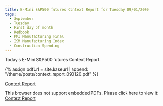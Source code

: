 ```yaml
---
title: E-Mini S&P500 futures Context Report for Tuesday 09/01/2020
tags:
  - September
  - Tuesday
  - First day of month
  - Redbook
  - PMI Manufacturing Final
  - ISM Manufacturing Index
  - Construction Spending
---
```


Today's E-Mini S&P500 futures Context Report.

{% assign pdfUrl = site.baseurl | append: "/theme/posts/context_report_090120.pdf" %}

<a href="{{pdfUrl}}">Context Report</a>

<object data="{{pdfUrl}}" type="application/pdf" width="700px" height="700px">
    <p>This browser does not support embedded PDFs. Please click here to view it: <a href="{{pdfUrl}}">Context Report</a>.</p>
</object>

